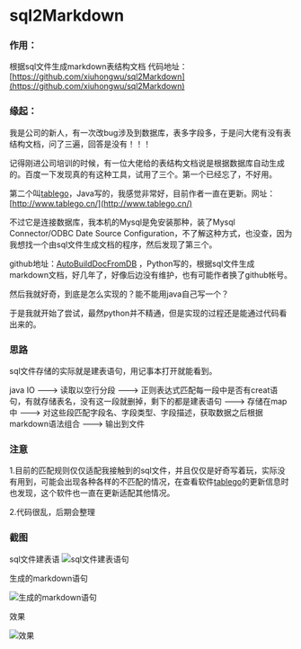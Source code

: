 # sql2Markdown
### 作用：
根据sql文件生成markdown表结构文档
代码地址：[https://github.com/xiuhongwu/sql2Markdown](https://github.com/xiuhongwu/sql2Markdown)

### 缘起：
我是公司的新人，有一次改bug涉及到数据库，表多字段多，于是问大佬有没有表结构文档，问了三遍，回答是没有！！！

记得刚进公司培训的时候，有一位大佬给的表结构文档说是根据数据库自动生成的。百度一下发现真的有这种工具，试用了三个。第一个已经忘了，不好用。

第二个叫[tablego](http://www.tablego.cn/)，Java写的，我感觉非常好，目前作者一直在更新。网址：
[http://www.tablego.cn/](http://www.tablego.cn/)

不过它是连接数据库，我本机的Mysql是免安装那种，装了Mysql Connector/ODBC Date Source Configuration，不了解这种方式，也没查，因为我想找一个由sql文件生成文档的程序，然后发现了第三个。

github地址：[AutoBuildDocFromDB](https://github.com/2liang/AutoBuildDocFromDB)
，Python写的，根据sql文件生成markdown文档，好几年了，好像后边没有维护，也有可能作者换了github帐号。

然后我就好奇，到底是怎么实现的？能不能用java自己写一个？

于是我就开始了尝试，最然python并不精通，但是实现的过程还是能通过代码看出来的。

### 思路
sql文件存储的实际就是建表语句，用记事本打开就能看到。

java IO ---> 读取以空行分段 ---> 正则表达式匹配每一段中是否有creat语句，有就存储表名，没有这一段就删掉，剩下的都是建表语句 ---> 存储在map中 ---> 对这些段匹配字段名、字段类型、字段描述，获取数据之后根据markdown语法组合 ---> 输出到文件


### 注意
1.目前的匹配规则仅仅适配我接触到的sql文件，并且仅仅是好奇写着玩，实际没有用到，可能会出现各种各样的不匹配的情况，在查看软件[tablego](http://www.tablego.cn/)的更新信息时也发现，这个软件也一直在更新适配其他情况。

2.代码很乱，后期会整理

### 截图
sql文件建表语
![sql文件建表语句](https://img-blog.csdnimg.cn/20190912160326225.png?x-oss-process=image/watermark,type_ZmFuZ3poZW5naGVpdGk,shadow_10,text_aHR0cHM6Ly9ibG9nLmNzZG4ubmV0L3FxXzM0MTM2NTY5,size_16,color_FFFFFF,t_70)

生成的markdown语句

![生成的markdown语句](https://img-blog.csdnimg.cn/20190912160447908.png)

效果

![效果](https://img-blog.csdnimg.cn/20190912160605930.png?x-oss-process=image/watermark,type_ZmFuZ3poZW5naGVpdGk,shadow_10,text_aHR0cHM6Ly9ibG9nLmNzZG4ubmV0L3FxXzM0MTM2NTY5,size_16,color_FFFFFF,t_70)
